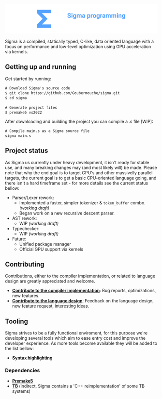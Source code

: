 <p align="center">
 <a href="https://github.com/Goubermouche/sigma">
    <img src="/images/banner.png" alt="sigma logo">
   </a>
</p>

Sigma is a compiled, statically typed, C-like, data oriented language with a focus on performance and low-level optimization using GPU acceleration via kernels.  

## Getting up and running      
Get started by running:
```shell
# Download Sigma's source code
$ git clone https://github.com/Goubermouche/sigma.git
$ cd sigma

# Generate project files
$ premake5 vs2022
```
After downloading and building the project you can compile a .s file [WIP]: 
```shell
# Compile main.s as a Sigma source file
sigma main.s
```

## Project status
As Sigma us currently under heavy development, it isn't ready for stable use, and many breaking changes may (and most likely will) be made. Please note that why the end goal is to target GPU's and other massivelly parallel targets, the current goal is to get a basic CPU-oriented language going, and there isn't a hard timeframe set - for more details see the current status bellow: 
-   Parser/Lexer rework: 
    -   Implemented a faster, simpler tokenizer & `token_buffer` combo. *(working draft)*
    -   Began work on a new recursive descent parser.
-   AST rework:
    -   WIP *(working draft)*
-   Typechecker:
    -   WIP *(working draft)*
-   Future:
    -   Unified package manager
    -   Official GPU support via kernels

## Contributing
Contributions, either to the compiler implementation, or related to language design are greatly appreciated and welcome.
-   [**Contribute to the compiler implementation**](/documents/CONTRIBUTING.md#ontributing_to_the_compiler_implementation): Bug reports, optimizations, new features.
-   [**Contribute to the language design**](/documents/CONTRIBUTING.md#contributing_to_the_language_design): Feedback on the language design, new feature request, interesting ideas.

## Tooling
Sigma strives to be a fully functional enviroment, for this purpose we're developing several tools which aim to ease entry cost and improve the developer experience. As more tools become available they will be added to the list bellow: 
-   [**Syntax highlighting**](https://github.com/Goubermouche/sigma-syntax-highlighter)

### Dependencies 
-   [**Premake5**](https://github.com/premake/premake-core)
-   [**TB**](https://github.com/RealNeGate/Cuik/tree/master/tb) (indirect, Sigma contains a 'C++ reimplementation' of some TB systems)

